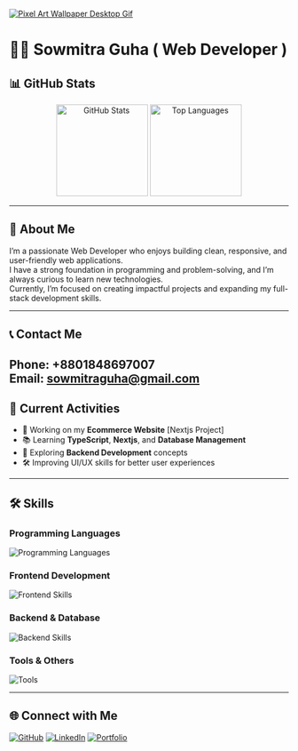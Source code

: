 [![Pixel Art Wallpaper Desktop Gif](https://github.com/user-attachments/assets/68b05b87-a235-4916-82e3-b3d8bfa59896)
]()

# 🧑‍💻 Sowmitra Guha ( Web Developer ) 

## 📊 GitHub Stats  

<p align="center">
  <img src="https://github-readme-stats.vercel.app/api?username=sowmitraguho&show_icons=true&theme=tokyonight" alt="GitHub Stats" height="165" />
  <img src="https://github-readme-stats.vercel.app/api/top-langs/?username=sowmitraguho&layout=compact&theme=tokyonight" alt="Top Languages" height="165" />
</p>


---

## 👋 About Me  
I’m a passionate Web Developer who enjoys building clean, responsive, and user-friendly web applications.  
I have a strong foundation in programming and problem-solving, and I’m always curious to learn new technologies.  
Currently, I’m focused on creating impactful projects and expanding my full-stack development skills.  

---
## 📞 Contact Me  
Phone: +8801848697007  
Email: sowmitraguha@gmail.com
---

## 🚀 Current Activities  
- 🎨 Working on my **Ecommerce Website** [Nextjs Project] 
- 📚 Learning **TypeScript**, **Nextjs**, and **Database Management**  
- 🤖 Exploring **Backend Development** concepts  
- 🛠 Improving UI/UX skills for better user experiences  

---

## 🛠️ Skills  

### **Programming Languages**  
<p>
  <img src="https://skillicons.dev/icons?i=c,cpp,js,ts,py" alt="Programming Languages" />
</p>

### **Frontend Development**  
<p>
  <img src="https://skillicons.dev/icons?i=html,css,tailwind,bootstrap,react,nextjs,redux,sass,materialui" alt="Frontend Skills" />
</p>

### **Backend & Database**  
<p>
  <img src="https://skillicons.dev/icons?i=nodejs,express,nestjs,mongodb,postgres,firebase,supabase,postman,sqlite" alt="Backend Skills" />
</p>

### **Tools & Others**  
<p>
  <img src="https://skillicons.dev/icons?i=git,github,vscode,pycharm,figma,netlify,vercel,vite" alt="Tools" />
</p>

---

## 🌐 Connect with Me  
<p>
  <a href="https://github.com/gowmitraguho"><img src="https://skillicons.dev/icons?i=github" alt="GitHub" /></a>
  <a href="https://www.linkedin.com/in/sowmitra-guha-a6066b329"><img src="https://skillicons.dev/icons?i=linkedin" alt="LinkedIn" /></a>
  <a href="https://sowmitra-guha-portfolio.netlify.app/"><img src="https://skillicons.dev/icons?i=htmx" alt="Portfolio" /></a>
</p>
